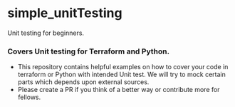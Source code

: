 # simple_unitTesting
Unit testing for beginners.

### Covers Unit testing for Terraform and Python.
- This repository contains helpful examples on how to cover your code in terraform
or Python with intended Unit test. We will try to mock certain parts which depends upon external sources.
- Please create a PR if you think of a better way or contribute more for fellows.

